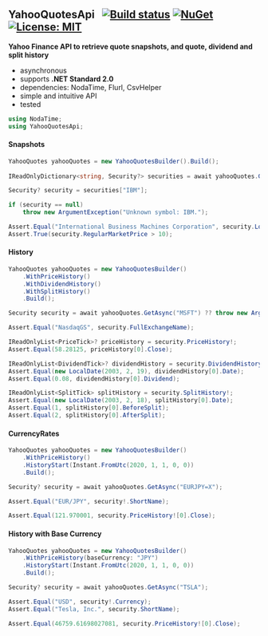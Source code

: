 ## YahooQuotesApi&nbsp;&nbsp; [![Build status](https://ci.appveyor.com/api/projects/status/qx83p28cdqvcpbhm?svg=true)](https://ci.appveyor.com/project/dshe/yahooquotesapi) [![NuGet](https://img.shields.io/nuget/vpre/YahooQuotesApi.svg)](https://www.nuget.org/packages/YahooQuotesApi/) [![License: MIT](https://img.shields.io/badge/License-MIT-yellow.svg)](https://opensource.org/licenses/MIT)

**Yahoo Finance API to retrieve quote snapshots, and quote, dividend and split history**
- asynchronous
- supports **.NET Standard 2.0**
- dependencies: NodaTime, Flurl, CsvHelper
- simple and intuitive API
- tested
```csharp
using NodaTime;
using YahooQuotesApi;
```
#### Snapshots
```csharp
YahooQuotes yahooQuotes = new YahooQuotesBuilder().Build();
            
IReadOnlyDictionary<string, Security?> securities = await yahooQuotes.GetAsync(new[] { "IBM", "MSFT" });

Security? security = securities["IBM"];

if (security == null)
    throw new ArgumentException("Unknown symbol: IBM.");

Assert.Equal("International Business Machines Corporation", security.LongName);
Assert.True(security.RegularMarketPrice > 10);
```
#### History
```csharp
YahooQuotes yahooQuotes = new YahooQuotesBuilder()
    .WithPriceHistory()
    .WithDividendHistory()
    .WithSplitHistory()
    .Build();

Security security = await yahooQuotes.GetAsync("MSFT") ?? throw new ArgumentException();

Assert.Equal("NasdaqGS", security.FullExchangeName);

IReadOnlyList<PriceTick>? priceHistory = security.PriceHistory!;
Assert.Equal(58.28125, priceHistory[0].Close);

IReadOnlyList<DividendTick>? dividendHistory = security.DividendHistory!;
Assert.Equal(new LocalDate(2003, 2, 19), dividendHistory[0].Date);
Assert.Equal(0.08, dividendHistory[0].Dividend);

IReadOnlyList<SplitTick> splitHistory = security.SplitHistory!;
Assert.Equal(new LocalDate(2003, 2, 18), splitHistory[0].Date);
Assert.Equal(1, splitHistory[0].BeforeSplit);
Assert.Equal(2, splitHistory[0].AfterSplit);
```
#### CurrencyRates
```csharp
YahooQuotes yahooQuotes = new YahooQuotesBuilder()
    .WithPriceHistory()
    .HistoryStart(Instant.FromUtc(2020, 1, 1, 0, 0))
    .Build();

Security? security = await yahooQuotes.GetAsync("EURJPY=X");

Assert.Equal("EUR/JPY", security!.ShortName);

Assert.Equal(121.970001, security.PriceHistory![0].Close);
```
#### History with Base Currency
```csharp
YahooQuotes yahooQuotes = new YahooQuotesBuilder()
    .WithPriceHistory(baseCurrency: "JPY")
    .HistoryStart(Instant.FromUtc(2020, 1, 1, 0, 0))
    .Build();

Security? security = await yahooQuotes.GetAsync("TSLA");

Assert.Equal("USD", security!.Currency);
Assert.Equal("Tesla, Inc.", security.ShortName);

Assert.Equal(46759.61698027081, security.PriceHistory![0].Close);
```

